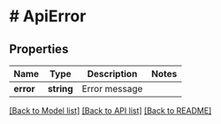 # # ApiError

## Properties

Name | Type | Description | Notes
------------ | ------------- | ------------- | -------------
**error** | **string** | Error message |

[[Back to Model list]](../../README.md#models) [[Back to API list]](../../README.md#endpoints) [[Back to README]](../../README.md)
